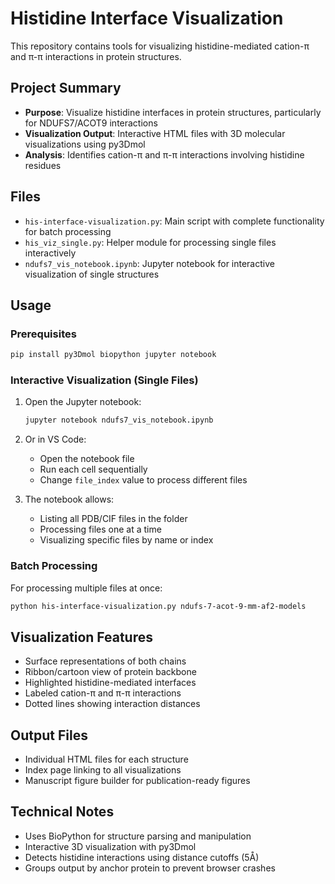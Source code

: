 # Histidine Interface Visualization

This repository contains tools for visualizing histidine-mediated cation-π and π-π interactions in protein structures.

## Project Summary

- **Purpose**: Visualize histidine interfaces in protein structures, particularly for NDUFS7/ACOT9 interactions
- **Visualization Output**: Interactive HTML files with 3D molecular visualizations using py3Dmol
- **Analysis**: Identifies cation-π and π-π interactions involving histidine residues

## Files

- `his-interface-visualization.py`: Main script with complete functionality for batch processing
- `his_viz_single.py`: Helper module for processing single files interactively
- `ndufs7_vis_notebook.ipynb`: Jupyter notebook for interactive visualization of single structures

## Usage

### Prerequisites

```bash
pip install py3Dmol biopython jupyter notebook
```

### Interactive Visualization (Single Files)

1. Open the Jupyter notebook:
   ```bash
   jupyter notebook ndufs7_vis_notebook.ipynb
   ```
   
2. Or in VS Code:
   - Open the notebook file
   - Run each cell sequentially
   - Change `file_index` value to process different files

3. The notebook allows:
   - Listing all PDB/CIF files in the folder
   - Processing files one at a time
   - Visualizing specific files by name or index

### Batch Processing

For processing multiple files at once:

```bash
python his-interface-visualization.py ndufs-7-acot-9-mm-af2-models
```

## Visualization Features

- Surface representations of both chains
- Ribbon/cartoon view of protein backbone
- Highlighted histidine-mediated interfaces
- Labeled cation-π and π-π interactions
- Dotted lines showing interaction distances

## Output Files

- Individual HTML files for each structure
- Index page linking to all visualizations
- Manuscript figure builder for publication-ready figures

## Technical Notes

- Uses BioPython for structure parsing and manipulation
- Interactive 3D visualization with py3Dmol
- Detects histidine interactions using distance cutoffs (5Å)
- Groups output by anchor protein to prevent browser crashes 